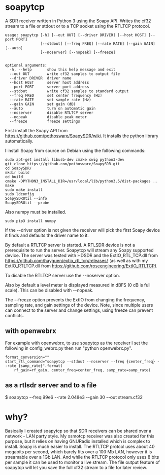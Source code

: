 # soapytcp

A SDR receiver written in Python 3 using the Soapy API. Writes the cf32 stream to a file or stdout or to a TCP socket using the RTLTCP protocol.

```
usage: soapytcp [-h] [--out OUT] [--driver DRIVER] [--host HOST] [--port PORT]
                [--stdout] [--freq FREQ] [--rate RATE] [--gain GAIN] [--auto]
                [--noserver] [--nopeak] [--freeze]


optional arguments:
  -h, --help       show this help message and exit
  --out OUT        write cf32 samples to output file
  --driver DRIVER  driver name
  --host HOST      server host address
  --port PORT      server port address
  --stdout         write cf32 samples to standard output
  --freq FREQ      set center frequency (Hz)
  --rate RATE      set sample rate (Hz)
  --gain GAIN      set gain (dB)
  --auto           turn on automatic gain
  --noserver       disable RTLTCP server
  --nopeak         disable peak meter
  --freeze         freeze settings
```

First install the Soapy API from https://github.com/pothosware/SoapySDR/wiki.  It installs
the python library automatically.

I install Soapy from source on Debian using the following commands:

```
sudo apt-get install libusb-dev cmake swig python3-dev
git clone https://github.com/pothosware/SoapySDR.git
cd SoapySDR/
mkdir build
cd build
cmake -DPYTHON3_INSTALL_DIR=/usr/local/lib/python3.5/dist-packages ..
make
sudo make install
sudo ldconfig
SoapySDRUtil --info
SoapySDRUtil --probe     
```

Also numpy must be installed.

```
sudo pip3 install numpy
```

If the --driver option is not given the receiver will pick the first 
Soapy device it finds and defaults the driver name to it.

By default a RTLTCP server is started.  A RTLSDR device is not a prerequisite
to run the server.  Soapytcp will stream any Soapy supported device.  The
server was tested with HDSDR and the ExtIO\_RTL\_TCP.dll from 
https://github.com/hayguen/extio_rtl_tcp/releases/ 
(as well as with my ExtIO\_RTLTCP.dll from https://github.com/roseengineering/ExtIO_RTLTCP).

To disable the RTLTCP server use the --noserver option.

Also by default a level meter is displayed measured in dBFS (0 dB is full scale).  This
can be disabled with --nopeak.

The --freeze option prevents the ExtIO from changing the frequency, sampling rate, and
gain settings of the device.  Note, since multiple users can connect to the server and change
settings, using freeze can prevent conflicts.

## with openwebrx

For example with openwebrx, to use soapytcp as the receiver I set the following
in config\_webrx.py then run "python openwebrx.py".

```
format_conversion=""
start_rtl_command="soapytcp --stdout --noserver --freq {center_freq} --rate {samp_rate}".format(
    rf_gain=rf_gain, center_freq=center_freq, samp_rate=samp_rate)
```

## as a rtlsdr server and to a file

$ soapytcp --freq 99e6 --rate 2.048e3 --gain 30 --out stream.cf32

# why?

Basically I created soapytcp so that SDR receivers can be shared over a network - LAN party
style.  My osmotcp receiver was also created for this purpose, but it relies on having
GNURadio installed which is complex to install.  Soapy is much easier to install.
The RTLTCP protcol uses about 40 megabits per second, which barely fits over
a 100 Mb LAN, however it is streamable over a 1Gb LAN.  And while the RTLTCP protocol 
only uses 8 bits per sample it can be used to monitor a live stream.  The file output feature 
of soapytcp will let you save the full cf32 stream to a file for later review.







